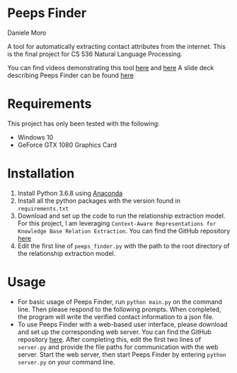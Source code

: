 # Peeps Finder
Daniele Moro

A tool for automatically extracting contact attributes from the internet. 
This is the final project for CS 536 Natural Language Processing.

You can find videos demonstrating this tool [here](https://youtu.be/eyu2XChnFaQ) and [here](https://youtu.be/5gnSc_UnwoQ)
A slide deck describing Peeps Finder can be found [here](https://docs.google.com/presentation/d/1EKwgafM0n_7IBOFMByxOKBiCF50Gv93bEc4kCT9tHOQ/edit?usp=sharing)

# Requirements
This project has only been tested with the following:
- Windows 10 
- GeForce GTX 1080 Graphics Card

# Installation
1. Install Python 3.6.8 using [Anaconda](https://www.anaconda.com/distribution/)
2. Install all the python packages with the version found in `requirements.txt`
3. Download and set up the code to run the relationship extraction model. 
For this project, I am leveraging `Context-Aware Representations for Knowledge Base Relation Extraction`.
You can find the GitHub repository [here](https://github.com/UKPLab/emnlp2017-relation-extraction)
4. Edit the first line of `peeps_finder.py` with the path to the root directory of the relationship extraction model.

# Usage
- For basic usage of Peeps Finder, run `python main.py` on the command line. 
Then please respond to the following prompts. 
When completed, the program will write the verified contact information to a json file.
- To use Peeps Finder with a web-based user interface, please download and set up the corresponding web server. 
You can find the GitHub repository [here](https://github.com/danielemoro/peeps/tree/peeps_finder). 
After completing this, edit the first two lines of `server.py` 
and provide the file paths for communication with the web server. 
Start the web server, then start Peeps Finder by entering `python server.py` on your command line. 